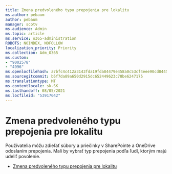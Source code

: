 ```yaml
---
title: Zmena predvoleného typu prepojenia pre lokalitu
ms.author: pebaum
author: pebaum
manager: scotv
ms.audience: Admin
ms.topic: article
ms.service: o365-administration
ROBOTS: NOINDEX, NOFOLLOW
localization_priority: Priority
ms.collection: Adm_O365
ms.custom:
- "9002578"
- "4996"
ms.openlocfilehash: a7bfc4c412a3143fda19fda84479e458a0c53cf4eee90cd84456e83eed860dd2
ms.sourcegitcommit: b5f7da89a650d2915dc652449623c78be6247175
ms.translationtype: MT
ms.contentlocale: sk-SK
ms.lasthandoff: 08/05/2021
ms.locfileid: "53917042"
---
```

# <a name="change-the-default-link-type-for-a-site"></a>Zmena predvoleného typu prepojenia pre lokalitu

Používatelia môžu zdieľať súbory a priečinky v SharePointe a OneDrive odoslaním prepojenia. Mali by vybrať typ prepojenia podľa ľudí, ktorým majú udeliť povolenie.

- [Zmena predvoleného typu prepojenia pre lokalitu](https://docs.microsoft.com/sharepoint/change-default-sharing-link)
